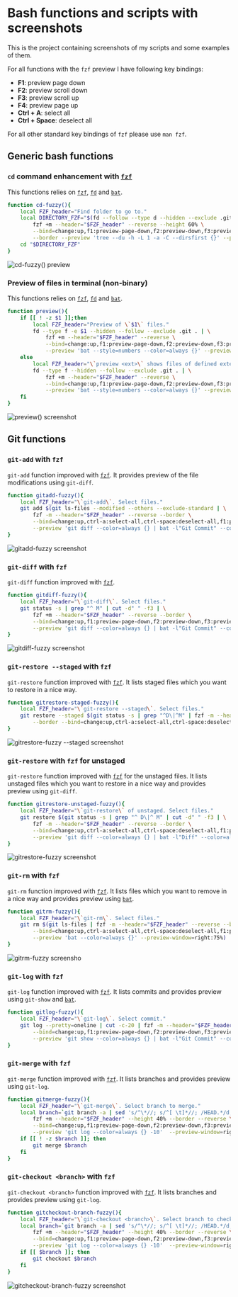 # Bash functions and scripts with screenshots

This is the project containing screenshots of my scripts and some examples of them.

For all functions with the `fzf` preview I have following key bindings:
- **F1**: preview page down
- **F2**: preview scroll down
- **F3**: preview scroll up
- **F4**: preview page up
- **Ctrl + A**: select all
- **Ctrl + Space**: deselect all

For all other standard key bindings of `fzf` please use `man fzf`.

## Generic bash functions

### `cd` command enhancement with [`fzf`][fzf-link]

This functions relies on [`fzf`][fzf-link], [`fd`][fd-link] and [`bat`][bat-link].

```sh
function cd-fuzzy(){
    local FZF_header="Find folder to go to."
    local DIRECTORY_FZF="$(fd --follow --type d --hidden --exclude .git . | \
        fzf +m --header="$FZF_header" --reverse --height 60% \
        --bind=change:up,f1:preview-page-down,f2:preview-down,f3:preview-up,f4:preview-page-up \
        --border --preview 'tree --du -h -L 1 -a -C --dirsfirst {}' --preview-window=right:40%)"
    cd "$DIRECTORY_FZF"
}
```

![cd-fuzzy() preview](img/cdf_with_fzf.png)

### Preview of files in terminal (non-binary)

This functions relies on [`fzf`][fzf-link], [`fd`][fd-link] and [`bat`][bat-link].

```sh
function preview(){
    if [[ ! -z $1 ]];then
        local FZF_header="Preview of \`$1\` files."
        fd --type f -e $1 --hidden --follow --exclude .git . | \
            fzf +m --header="$FZF_header" --reverse \
            --bind=change:up,f1:preview-page-down,f2:preview-down,f3:preview-up,f4:preview-page-up \
            --preview 'bat --style=numbers --color=always {}' --preview-window=right:75%:wrap
    else
        local FZF_header="\`preview <ext>\` shows files of defined extension."
        fd --type f --hidden --follow --exclude .git . | \
            fzf +m --header="$FZF_header" --reverse \
            --bind=change:up,f1:preview-page-down,f2:preview-down,f3:preview-up,f4:preview-page-up \
            --preview 'bat --style=numbers --color=always {}' --preview-window=right:75%:wrap
    fi
}
```

![preview() screenshot](img/preview_with_fzf.png "preview function screenshot")

## Git functions

### `git-add` with `fzf`

`git-add` function improved with [`fzf`][fzf-link]. It provides preview of the file modifications using `git-diff`.

```sh
function gitadd-fuzzy(){
    local FZF_header="\`git-add\`. Select files."
    git add $(git ls-files --modified --others --exclude-standard | \
        fzf -m --header="$FZF_header" --reverse --border \
        --bind=change:up,ctrl-a:select-all,ctrl-space:deselect-all,f1:preview-page-down,f2:preview-down,f3:preview-up,f4:preview-page-up \
        --preview 'git diff --color=always {} | bat -l"Git Commit" --color=always' --preview-window=right:75%)
}
```

![gitadd-fuzzy screenshot](img/git-add_with_fzf.png)

### `git-diff` with `fzf`

`git-diff` function improved with [`fzf`][fzf-link].

```sh
function gitdiff-fuzzy(){
    local FZF_header="\`git-diff\`. Select files."
    git status -s | grep "^ M" | cut -d" " -f3 | \
        fzf +m --header="$FZF_header" --reverse --border \
        --bind=change:up,f1:preview-page-down,f2:preview-down,f3:preview-up,f4:preview-page-up \
        --preview 'git diff --color=always {} | bat -l"Git Commit" --color=always' --preview-window=right:75%:wrap
}
```

![gitdiff-fuzzy screenshot](./img/git-diff_with_fzf.png)

### `git-restore --staged` with `fzf` 

`git-restore` function improved with [`fzf`][fzf-link]. It lists staged files which you want to restore in a nice way.

```sh
function gitrestore-staged-fuzzy(){
    local FZF_header="\`git-restore --staged\`. Select files."
    git restore --staged $(git status -s | grep "^D\|^M" | fzf -m --header="$FZF_header" --reverse \
        --border --bind=change:up,ctrl-a:select-all,ctrl-space:deselect-all | cut -d" " -f3)
}
```

![gitrestore-fuzzy --staged screenshot](img/git-restore-staged_with_fzf.png)

### `git-restore` with `fzf` for unstaged

`git-restore` function improved with [`fzf`][fzf-link] for the unstaged files. It lists unstaged files which you want to restore in a nice way and provides preview using `git-diff`.

```sh
function gitrestore-unstaged-fuzzy(){
    local FZF_header="\`git-restore\` of unstaged. Select files."
    git restore $(git status -s | grep "^ D\|^ M" | cut -d" " -f3 | \
        fzf -m --header="$FZF_header" --reverse --border \
        --bind=change:up,ctrl-a:select-all,ctrl-space:deselect-all,f1:preview-page-down,f2:preview-down,f3:preview-up,f4:preview-page-up \
        --preview 'git diff --color=always {} | bat -l"Diff" --color=always' --preview-window=right:75%)
}
```

![gitrestore-fuzzy screenshot](img/git-restore-unstaged_with_fzf.png)

### `git-rm` with `fzf`

`git-rm` function improved with [`fzf`][fzf-link]. It lists files which you want to remove in a nice way and provides preview using [`bat`][bat-link].

```sh
function gitrm-fuzzy(){
    local FZF_header="\`git-rm\`. Select files."
    git rm $(git ls-files | fzf -m --header="$FZF_header" --reverse --border \
        --bind=change:up,ctrl-a:select-all,ctrl-space:deselect-all,f1:preview-page-down,f2:preview-down,f3:preview-up,f4:preview-page-up \
        --preview 'bat --color=always {}' --preview-window=right:75%)
}
```

![gitrm-fuzzy screensho](img/git-rm_with_fzf.png)

### `git-log` with `fzf`

`git-log` function improved with [`fzf`][fzf-link]. It lists commits and provides preview using `git-show` and [`bat`][bat-link].

```sh
function gitlog-fuzzy(){
    local FZF_header="\`git-log\`. Select commit."
    git log --pretty=oneline | cut -c-20 | fzf -m --header="$FZF_header" --reverse --border \
        --bind=change:up,f1:preview-page-down,f2:preview-down,f3:preview-up,f4:preview-page-up \
        --preview 'git show --color=always {} | bat -l"Git Commit" --color=always' --preview-window=right:75%
}
```

### `git-merge` with `fzf`

`git-merge` function improved with [`fzf`][fzf-link]. It lists branches and provides preview using `git-log`.

```sh
function gitmerge-fuzzy(){
    local FZF_header="\`git-merge\`. Select branch to merge."
    local branch=`git branch -a | sed 's/^\*//; s/^[ \t]*//; /HEAD.*/d; /^remotes\/origin\/$/d' | \
        fzf +m --header="$FZF_header" --height 40% --border --reverse \
        --bind=change:up,f1:preview-page-down,f2:preview-down,f3:preview-up,f4:preview-page-up \
        --preview 'git log --color=always {} -10'  --preview-window=right:75% | sed 's/remotes\/origin\///'`
    if [[ ! -z $branch ]]; then
        git merge $branch
    fi
}
```

### `git-checkout <branch>` with `fzf`

`git-checkout <branch>` function improved with [`fzf`][fzf-link]. It lists branches and provides preview using `git-log`.

```sh
function gitcheckout-branch-fuzzy(){
    local FZF_header="\`git-checkout <branch>\`. Select branch to checkout."
    local branch=`git branch -a | sed 's/^\*//; s/^[ \t]*//; /HEAD.*/d; /^remotes\/origin\/$/d' | \
        fzf +m --header="$FZF_header" --height 40% --border --reverse \
        --bind=change:up,f1:preview-page-down,f2:preview-down,f3:preview-up,f4:preview-page-up \
        --preview 'git log --color=always {} -10'  --preview-window=right:75% | sed 's/remotes\/origin\///'`
    if [[ $branch ]]; then
        git checkout $branch
    fi
}
```

![gitcheckout-branch-fuzzy screenshot](img/gitcheckout-branch_with_fzf.png)

<!-- Links -->
[fzf-link]: https://github.com/junegunn/fzf
[fd-link]: https://github.com/sharkdp/fd 
[bat-link]: https://github.com/sharkdp/bat
